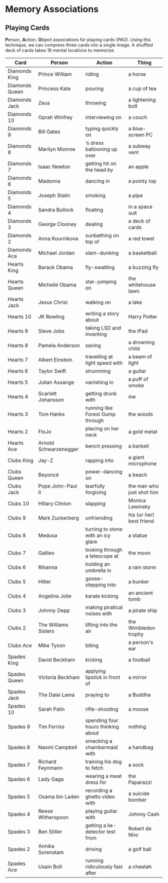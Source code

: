 # Memory Associations

## Playing Cards

**P**erson, **A**ction, **O**bject associations for playing cards (PAO). Using
this technique, we can compress three cards into a single image. A shuffled
deck of cards takes 18 mental locations to memorize.

| Card           | Person                | Action                             | Thing                     |
| -------------- | --------------------- | ---------------------------------- | ------------------------- |
| Diamonds King  | Prince William        | riding                             | a horse                   |
| Diamonds Queen | Princess Kate         | pouring                            | a cup of tea              |
| Diamonds Jack  | Zeus                  | throwing                           | a lightening bolt         |
| Diamonds 10    | Oprah Winfrey         | interviewing on                    | a couch                   |
| Diamonds 9     | Bill Gates            | typing quickly on                  | a blue-screen PC          |
| Diamonds 8     | Marilyn Monroe        | ‘s dress ballooning up over        | a subway vent             |
| Diamonds 7     | Isaac Newton          | getting hit on the head by         | an apple                  |
| Diamonds 6     | Madonna               | dancing in                         | a pointy top              |
| Diamonds 5     | Joseph Stalin         | smoking                            | a pipe                    |
| Diamonds 4     | Sandra Bullock        | floating                           | in a space suit           |
| Diamonds 3     | George Clooney        | dealing                            | a deck of cards           |
| Diamonds 2     | Anna Kournikova       | sunbathing on top of               | a red towel               |
| Diamonds Ace   | Michael Jordan        | slam-dunking                       | a basketball              |
| Hearts King    | Barack Obama          | fly-swatting                       | a buzzing fly             |
| Hearts Queen   | Michelle Obama        | star-jumping on                    | the whitehouse lawn       |
| Hearts Jack    | Jesus Christ          | walking on                         | a lake                    |
| Hearts 10      | JK Rowling            | writing a story about              | Harry Potter              |
| Hearts 9       | Steve Jobs            | taking LSD and inventing           | the iPad                  |
| Hearts 8       | Pamela Anderson       | saving                             | a drowning child          |
| Hearts 7       | Albert Einstein       | travelling at light speed with     | a beam of light           |
| Hearts 6       | Taylor Swift          | strumming                          | a guitar                  |
| Hearts 5       | Julian Assange        | vanishing in                       | a puff of smoke           |
| Hearts 4       | Scarlett Johansson    | getting drunk with                 | me                        |
| Hearts 3       | Tom Hanks             | running like Forest Gump through   | the woods                 |
| Hearts 2       | FloJo                 | placing on her neck                | a gold metal              |
| Hearts Ace     | Arnold Schwarzenegger | bench pressing                     | a barbell                 |
| Clubs King     | Jay-Z                 | rapping into                       | a giant microphone        |
| Clubs Queen    | Beyoncé               | power-dancing on                   | a beach                   |
| Clubs Jack     | Pope John-Paul II     | tearfully forgiving                | the man who just shot him |
| Clubs 10       | Hillary Clinton       | slapping                           | Monica Lewinsky           |
| Clubs 9        | Mark Zuckerberg       | unfriending                        | his (or her) best friend  |
| Clubs 8        | Medusa                | turning to stone with an icy glare | a statue                  |
| Clubs 7        | Galileo               | looking through a telescope at     | the moon                  |
| Clubs 6        | Rihanna               | holding an umbrella in             | a rain storm              |
| Clubs 5        | Hitler                | goose-stepping into                | a bunker                  |
| Clubs 4        | Angelina Jolie        | karate kicking                     | an ancient tomb           |
| Clubs 3        | Johnny Depp           | making piratical noises with       | a pirate ship             |
| Clubs 2        | The Williams Sisters  | lifting into the air               | the Wimbledon trophy      |
| Clubs Ace      | Mike Tyson            | biting                             | a person's ear            |
| Spades King    | David Beckham         | kicking                            | a football                |
| Spades Queen   | Victoria Beckham      | applying lipstick in front of      | a mirror                  |
| Spades Jack    | The Dalai Lama        | praying to                         | a Buddha                  |
| Spades 10      | Sarah Palin           | rifle-shooting                     | a moose                   |
| Spades 9       | Tim Ferriss           | spending four hours thinking about | nothing                   |
| Spades 8       | Naomi Campbell        | smacking a chambermaid with        | a handbag                 |
| Spades 7       | Richard Feynmann      | training his dog to fetch          | a sock                    |
| Spades 6       | Lady Gaga             | wearing a meat dress for           | the Paparazzi             |
| Spades 5       | Osama bin Laden       | recording a ghetto video with      | a suicide bomber          |
| Spades 4       | Reese Witherspoon     | playing guitar with                | Johnny Cash               |
| Spades 3       | Ben Stiller           | getting a lie-detector test from   | Robert de Niro            |
| Spades 2       | Annika Sorenstam      | driving                            | a golf ball               |
| Spades Ace     | Usain Bolt            | running ridiculously fast after    | a cheetah                 |
